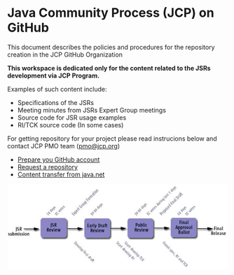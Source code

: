 # Java Community Process (JCP) on GitHub

This document describes the policies and procedures for the repository creation in the JCP GitHub Organization

__This workspace is dedicated only for the content related to the JSRs development via JCP Program.__

Examples of such content include:

* Specifications of the JSRs
* Meeting minutes from JSRs Expert Group meetings
* Source code for JSR usage examples
* RI/TCK source code (In some cases)

For getting repository for your project please read instrucions below and contact JCP PMO team (pmo@jcp.org)

* [Prepare you GitHub account](docs/GitHub_Account.md)
* [Request a repository](docs/Request_Repo.md)
* [Content transfer from java.net](docs/Transfer_from_java.net.md)

![Java Community Process](./img/JSR-lifecycle.jpg)
